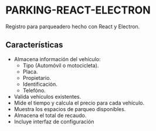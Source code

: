 # PARKING-REACT-ELECTRON

Registro para parqueadero hecho con React y Electron.

## Características

-   Almacena información del vehículo:
    -   Tipo (Automóvil o motocicleta).
    -   Placa.
    -   Propietario.
    -   Identificación.
    -   Telefóno.
-   Valida vehículos existentes.
-   Mide el tiempo y calcula el precio para cada vehículo.
-   Muestra los espacios de parqueo disponibles.
-   Almacena el total de recaudo.
-   Incluye interfaz de configuración
